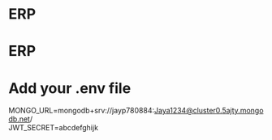 ﻿# ERP
# ERP

# Add your .env file
MONGO_URL=mongodb+srv://jayp780884:Jaya1234@cluster0.5ajty.mongodb.net/  
JWT_SECRET=abcdefghijk
